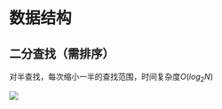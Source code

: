 # 数据结构

## 二分查找（需排序）

对半查找，每次缩小一半的查找范围，时间复杂度$O(log_{2}N)$

![](https://github.com/user-attachments/assets/06697116-0945-4af8-a8c6-bf32a3207d46)